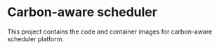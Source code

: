 # Carbon-aware scheduler

This project contains the code and container images for carbon-aware scheduler platform.

